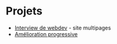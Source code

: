 # Projets

- [Interview de webdev](./interview-webdev) - site multipages
- [Amélioration progressive](progressive-enhancement)
